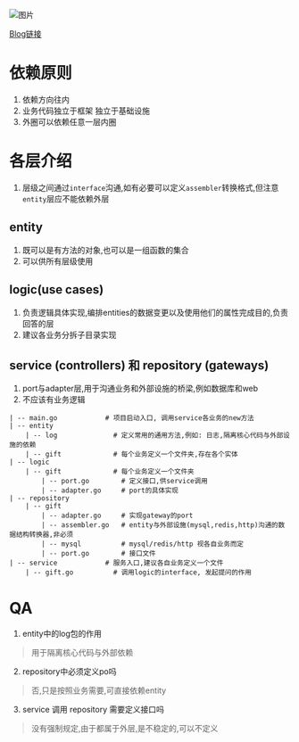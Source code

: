 
![图片](https://blog.cleancoder.com/uncle-bob/images/2012-08-13-the-clean-architecture/CleanArchitecture.jpg)

[Blog链接](https://juejin.cn/post/7139141106737872909/)

# 依赖原则
1. 依赖方向往内
2. 业务代码独立于框架 独立于基础设施
4. 外圈可以依赖任意一层内圈

# 各层介绍

1. 层级之间通过`interface`沟通,如有必要可以定义`assembler`转换格式,但注意`entity`层应不能依赖外层

## entity
1. 既可以是有方法的对象,也可以是一组函数的集合
2. 可以供所有层级使用

## logic(use cases)
1. 负责逻辑具体实现,编排entities的数据变更以及使用他们的属性完成目的,负责回答的层
2. 建议各业务分拆子目录实现

## service (controllers) 和 repository (gateways)
1. port与adapter层,用于沟通业务和外部设施的桥梁,例如数据库和web
2. 不应该有业务逻辑

```
| -- main.go            # 项目启动入口, 调用service各业务的new方法
| -- entity
    | -- log              # 定义常用的通用方法,例如: 日志,隔离核心代码与外部设施的依赖
    | -- gift             # 每个业务定义一个文件夹,存在各个实体 
| -- logic
    | -- gift             # 每个业务定义一个文件夹
        | -- port.go        # 定义接口,供service调用
        | -- adapter.go     # port的具体实现
| -- repository 
    | -- gift
        | -- adapter.go     # 实现gateway的port
        | -- assembler.go   # entity与外部设施(mysql,redis,http)沟通的数据结构转换器,非必须
        | -- mysql          # mysql/redis/http 视各自业务而定
        | -- port.go        # 接口文件
| -- service            # 服务入口,建议各自业务定义一个文件
    | -- gift.go          # 调用logic的interface, 发起提问的作用
```


# QA
1. entity中的log包的作用
> 用于隔离核心代码与外部依赖

2. repository中必须定义po吗
> 否,只是按照业务需要,可直接依赖entity

3. service 调用 repository 需要定义接口吗
> 没有强制规定,由于都属于外层,是不稳定的,可以不定义